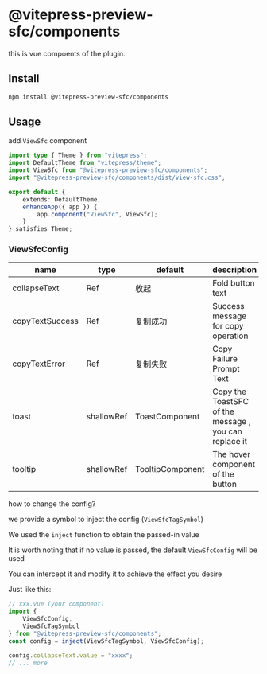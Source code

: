 # @vitepress-preview-sfc/components

this is vue compoents of the plugin.

## Install

```bash
npm install @vitepress-preview-sfc/components
```

## Usage

add `ViewSfc` component

```ts
import type { Theme } from "vitepress";
import DefaultTheme from "vitepress/theme";
import ViewSfc from "@vitepress-preview-sfc/components";
import "@vitepress-preview-sfc/components/dist/view-sfc.css";

export default {
	extends: DefaultTheme,
	enhanceApp({ app }) {
		app.component("ViewSfc", ViewSfc);
	}
} satisfies Theme;
```

### ViewSfcConfig

| name            | type                      | default          | description                                           |
| --------------- | ------------------------- | ---------------- | ----------------------------------------------------- |
| collapseText    | Ref<string>               | 收起             | Fold button text                                      |
| copyTextSuccess | Ref<string>               | 复制成功         | Success message for copy operation                    |
| copyTextError   | Ref<string>               | 复制失败         | Copy Failure Prompt Text                              |
| toast           | shallowRef<Vue Component> | ToastComponent   | Copy the ToastSFC of the message , you can replace it |
| tooltip         | shallowRef<Vue Component> | TooltipComponent | The hover component of the button                     |

how to change the config?

we provide a symbol to inject the config (`ViewSfcTagSymbol`)

We used the `inject` function to obtain the passed-in value

It is worth noting that if no value is passed, the default `ViewSfcConfig` will be used

You can intercept it and modify it to achieve the effect you desire

Just like this:

```ts
// xxx.vue (your component)
import {
	ViewSfcConfig,
	ViewSfcTagSymbol
} from "@vitepress-preview-sfc/components";
const config = inject(ViewSfcTagSymbol, ViewSfcConfig);

config.collapseText.value = "xxxx";
// ... more
```
